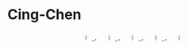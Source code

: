 # Cing-Chen
<div  align="center">
  <a href="https://www.facebook.com/YuXiangHong.TW/" target="_blank">
    <img src="https://user-images.githubusercontent.com/40751071/127133727-16b3d2f1-0be1-4567-bd4d-f0ce32bfea41.png" width="5%" height="5%" />
  </a>．
  <a href="https://hackmd.io/@Cing-Chen" target="_blank">
    <img src="https://user-images.githubusercontent.com/40751071/127178929-96bb346e-2cee-4141-b50b-433a671d909c.png" width="5%" height="5%" />
  </a>．
  <a href="https://www.instagram.com/sunny._.yx/" target="_blank">
    <img src="https://user-images.githubusercontent.com/40751071/127133760-f53f6409-aca8-4d4b-94f2-bdb423896b18.png" width="5%" height="5%" />
  </a>．
  <a href="https://www.linkedin.com/in/yu-xiang-hong/" target="_blank">
    <img src="https://user-images.githubusercontent.com/40751071/127133795-8f30d9d9-31db-4efb-b9f6-ce1167f7ac3b.png" width="5%" height="5%" />
  </a>．
  <a href="https://twitter.com/YuXiangHong_TW" target="_blank">
    <img src="https://user-images.githubusercontent.com/40751071/127133857-84f4a158-e03f-46b0-a319-50a11ce70b06.png" width="5%" height="5%" />
  </a>
</div>

<!-- "Facebook" icon made by Pixel perfect from www.flaticon.com -->
<!-- "document_note_paper_report_icon" by Flatart is licensed under CC BY 3.0 -->
<!-- "Instagram" icon made by Pixel perfect from www.flaticon.com -->
<!-- "Linkedin" icon made by Freepik from www.flaticon.com -->
<!-- "Twitter" icon made by Freepik from www.flaticon.com -->
